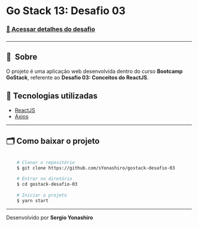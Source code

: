 # Go Stack 13: Desafio 03 

<h3>
    <a href="https://github.com/rocketseat-education/bootcamp-gostack-desafios/tree/master/desafio-conceitos-reactjs">📑 Acessar detalhes do desafio</a>
<h3>

---

## 🔖&nbsp; Sobre
O projeto é uma aplicação web desenvolvida dentro do curso **Bootcamp GoStack**, referente ao **Desafio 03: Conceitos do ReactJS**.

## 🚀 Tecnologias utilizadas

- [ReactJS](https://pt-br.reactjs.org/)
- [Axios](https://github.com/axios/axios)

---

## 🗂 Como baixar o projeto

```bash

    # Clonar o repositório
    $ git clone https://github.com/sYonashiro/gostack-desafio-03

    # Entrar no diretório
    $ cd gostack-desafio-03
    
    # Iniciar o projeto
    $ yarn start
```

---

Desenvolvido por **Sergio Yonashiro**
